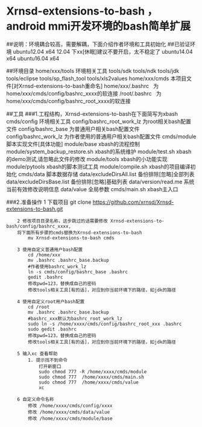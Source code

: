 # Xrnsd-extensions-to-bash ，android mmi开发环境的bash简单扩展

##说明：环境耦合较高，需要解耦，下面介绍作者环境和工具初始化
##已验证环境
		ubuntu12.04 x64
			12.04 下xx[休眠]建议不要开启，太不稳定了
		ubuntu14.04 x64
		ubuntu16.04 x64

##环境目录
		home/xxx/tools     环境相关工具
				tools/sdk
				tools/ndk
				tools/jdk
				tools/eclipse
				tools/sp_flash_tool
				tools/xls2values
		home/xxx/cmds      本项目文件[对Xrnsd-extensions-to-bash重命名]
		home/xxx/.bashrc   为home/xxx/cmds/config/bashrc_xxxx的软连接
		/root/.bashrc      为home/xxx/cmds/config/bashrc_root_xxxx的软连接

##工具
###1.工程结构，Xrnsd-extensions-to-bash在下面简写为xbash
		cmds/config     					环境相关工具
			config/bashrc_root_work_lz     	为root相关bash配置文件
			config/bashrc_base 				为普通用户相关bash配置文件
			config/bashrc_work_lz     		为作者使用的普通用户相关bash配置文件
		cmds/module     					脚本实现文件[具体功能]
			module/base     				xbash的流程控制
			module/system_backup_restore.sh xbash的系统维护
			module/test.sh     				xbash的demo测试,请忽略此文件的修改
			module/tools     				xbash的小功能实现
			module/pytools     				xbash的脚本测试工具
			module/compile.sh     			xbash的项目编译初始化
		cmds/data     						脚本数据存储
			data/excludeDirsAll.list		备份排除[忽略]全部列表
			data/excludeDirsBase.list		备份排除[忽略]基础列表
			data/version/read.me			系统当前有效修改说明信息
			data/value     					全局参数
		cmds/main.sh     					xbash主入口

###2.准备操作
		1 下载项目
			git clone https://github.com/xrnsd/Xrnsd-extensions-to-bash.git

		2 修改项目目录名称，这步跳过的话需要修改 Xrnsd-extensions-to-bash/config/bashrc_xxxx,
		将下面所有步骤的cmds替换为Xrnsd-extensions-to-bash
			mv Xrnsd-extensions-to-bash cmds

		3 使用自定义普通用户bash配置
			cd /home/xxx
			mv .bashrc .bashrc_base.backup
			#作者使用bashrc_work_lz
			ln -s cmds/config/bashrc_base .bashrc
			gedit .bashrc
			修改pwd=123，替换成自己的密码
			修改tools相关工具[有的话]，对应到你当前环境下的路径，如jdk的路径

		4 使用自定义root用户bash配置
			cd /root
			mv .bashrc .bashrc_base.backup
			#bashrc_xxx默认为bashrc_root_work_lz
			sudo ln -s /home/xxxx/cmds/config/bashrc_root_xxx .bashrc
			sudo gedit .bashrc
			修改pwd=123，替换成自己的密码
			修改tools相关工具[有的话]，对应到你当前环境下的路径，如jdk的路径

		5 输入xc 查看帮助
			1. 提示找不到命令
				打开新窗口
				sudo chmod 777 -R /home/xxxx/cmds/module
				sudo chmod 777  /home/xxxx/cmds/main.sh
				sudo chmod 777  /home/xxxx/cmds/value
				xc

		6 自定义命令名称
			修改 /home/xxxx/cmds/config/xxxx
			修改 /home/xxxx/cmds/data/value
			修改 /home/xxxx/cmds/module/base
